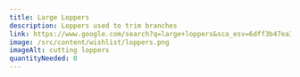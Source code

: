 ```yaml
---
title: Large Loppers
description: Loppers used to trim branches
link: https://www.google.com/search?q=large+loppers&sca_esv=6dff3b47ea39d1e5&rlz=1C1GCEA_enUS1088US1088&udm=28&biw=1920&bih=919&sxsrf=ADLYWIKCwKvuvvrQ8szXZbc-OVzg6plMDA%3A1721748881445&ei=kc2fZtHrGoKr0PEPpsK84A8&ved=0ahUKEwiR-OGzvr2HAxWCFTQIHSYhD_wQ4dUDCBA&uact=5&oq=large+loppers&gs_lp=Egxnd3Mtd2l6LXNlcnAiDWxhcmdlIGxvcHBlcnMyBRAAGIAESLYNUABYxgxwAHgBkAEAmAFloAGQCKoBBDEyLjG4AQPIAQD4AQGYAg2gAqcIwgIKEAAYgAQYQxiKBZgDAJIHBDEyLjGgB6kq&sclient=gws-wiz-serp
image: /src/content/wishlist/loppers.png
imageAlt: cutting loppers
quantityNeeded: 0
---
```

